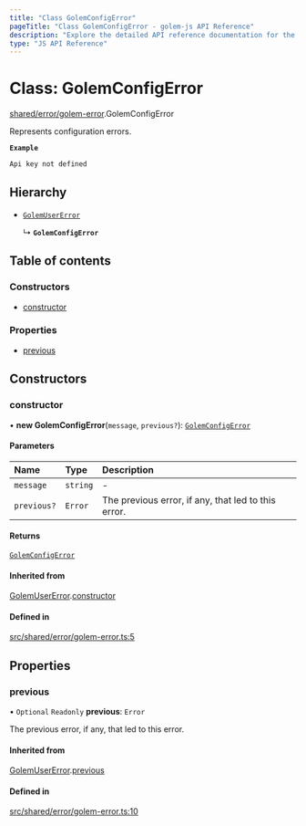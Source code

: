 ```yaml
---
title: "Class GolemConfigError"
pageTitle: "Class GolemConfigError - golem-js API Reference"
description: "Explore the detailed API reference documentation for the Class GolemConfigError within the golem-js SDK for the Golem Network."
type: "JS API Reference"
---
```

# Class: GolemConfigError

[shared/error/golem-error](../modules/shared_error_golem_error).GolemConfigError

Represents configuration errors.

**`Example`**

```ts
Api key not defined
```

## Hierarchy

- [`GolemUserError`](shared_error_golem_error.GolemUserError)

  ↳ **`GolemConfigError`**

## Table of contents

### Constructors

- [constructor](shared_error_golem_error.GolemConfigError#constructor)

### Properties

- [previous](shared_error_golem_error.GolemConfigError#previous)

## Constructors

### constructor

• **new GolemConfigError**(`message`, `previous?`): [`GolemConfigError`](shared_error_golem_error.GolemConfigError)

#### Parameters

| Name | Type | Description |
| :------ | :------ | :------ |
| `message` | `string` | - |
| `previous?` | `Error` | The previous error, if any, that led to this error. |

#### Returns

[`GolemConfigError`](shared_error_golem_error.GolemConfigError)

#### Inherited from

[GolemUserError](shared_error_golem_error.GolemUserError).[constructor](shared_error_golem_error.GolemUserError#constructor)

#### Defined in

[src/shared/error/golem-error.ts:5](https://github.com/golemfactory/golem-js/blob/570126bc/src/shared/error/golem-error.ts#L5)

## Properties

### previous

• `Optional` `Readonly` **previous**: `Error`

The previous error, if any, that led to this error.

#### Inherited from

[GolemUserError](shared_error_golem_error.GolemUserError).[previous](shared_error_golem_error.GolemUserError#previous)

#### Defined in

[src/shared/error/golem-error.ts:10](https://github.com/golemfactory/golem-js/blob/570126bc/src/shared/error/golem-error.ts#L10)
